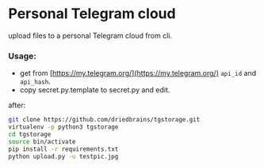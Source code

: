 # Personal Telegram cloud

upload files to a personal Telegram cloud from cli.

### Usage:

- get from [https://my.telegram.org/](https://my.telegram.org/) ```api_id``` and ```api_hash```.
- copy secret.py.template to secret.py and edit.

after: 

```bash
git clone https://github.com/driedbrains/tgstorage.git
virtualenv -p python3 tgstorage
cd tgstorage
source bin/activate
pip install -r requirements.txt
python upload.py -u testpic.jpg
```
